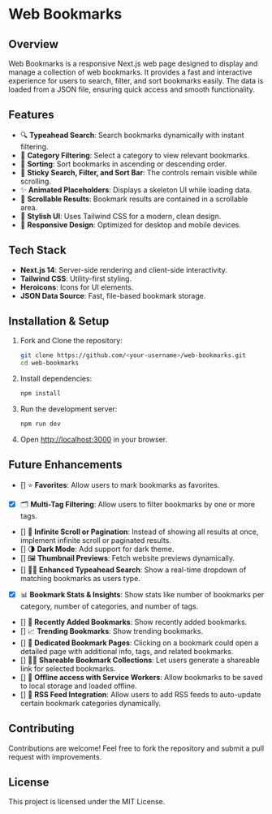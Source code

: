 # Web Bookmarks

## Overview
Web Bookmarks is a responsive Next.js web page designed to display and manage a collection of web bookmarks. It provides a fast and interactive experience for users to search, filter, and sort bookmarks easily. The data is loaded from a JSON file, ensuring quick access and smooth functionality.

## Features
- 🔍 **Typeahead Search**: Search bookmarks dynamically with instant filtering.
- 📂 **Category Filtering**: Select a category to view relevant bookmarks.
- 🔄 **Sorting**: Sort bookmarks in ascending or descending order.
- 📌 **Sticky Search, Filter, and Sort Bar**: The controls remain visible while scrolling.
- ✨ **Animated Placeholders**: Displays a skeleton UI while loading data.
- 📜 **Scrollable Results**: Bookmark results are contained in a scrollable area.
- 🎨 **Stylish UI**: Uses Tailwind CSS for a modern, clean design.
- 📱 **Responsive Design**: Optimized for desktop and mobile devices.

## Tech Stack
- **Next.js 14**: Server-side rendering and client-side interactivity.
- **Tailwind CSS**: Utility-first styling.
- **Heroicons**: Icons for UI elements.
- **JSON Data Source**: Fast, file-based bookmark storage.

## Installation & Setup
1. Fork and Clone the repository:
   ```bash
   git clone https://github.com/<your-username>/web-bookmarks.git
   cd web-bookmarks
   ```
2. Install dependencies:
   ```bash
   npm install
   ```
3. Run the development server:
   ```bash
   npm run dev
   ```
4. Open [http://localhost:3000](http://localhost:3000) in your browser.

## Future Enhancements
- [] ⭐ **Favorites**: Allow users to mark bookmarks as favorites.
- [x] 🗂️ **Multi-Tag Filtering**: Allow users to filter bookmarks by one or more tags.
- [] 📜 **Infinite Scroll or Pagination**: Instead of showing all results at once, implement infinite scroll or paginated results.
- [] 🌗 **Dark Mode**: Add support for dark theme.
- [] 🖼️ **Thumbnail Previews**: Fetch website previews dynamically.
- [] 🕵️‍♂️ **Enhanced Typeahead Search**: Show a real-time dropdown of matching bookmarks as users type.
- [x] 📊 **Bookmark Stats & Insights**: Show stats like number of bookmarks per category, number of categories, and number of tags.
- [] 📅 **Recently Added Bookmarks**: Show recently added bookmarks.
- [] 📈 **Trending Bookmarks**: Show trending bookmarks.
- [] 📄 **Dedicated Bookmark Pages**: Clicking on a bookmark could open a detailed page with additional info, tags, and related bookmarks.
- [] 🧑‍💻 **Shareable Bookmark Collections**: Let users generate a shareable link for selected bookmarks.
- [] 📵 **Offline access with Service Workers**: Allow bookmarks to be saved to local storage and loaded offline.
- [] 📡 **RSS Feed Integration**: Allow users to add RSS feeds to auto-update certain bookmark categories dynamically.

## Contributing
Contributions are welcome! Feel free to fork the repository and submit a pull request with improvements.

## License
This project is licensed under the MIT License.